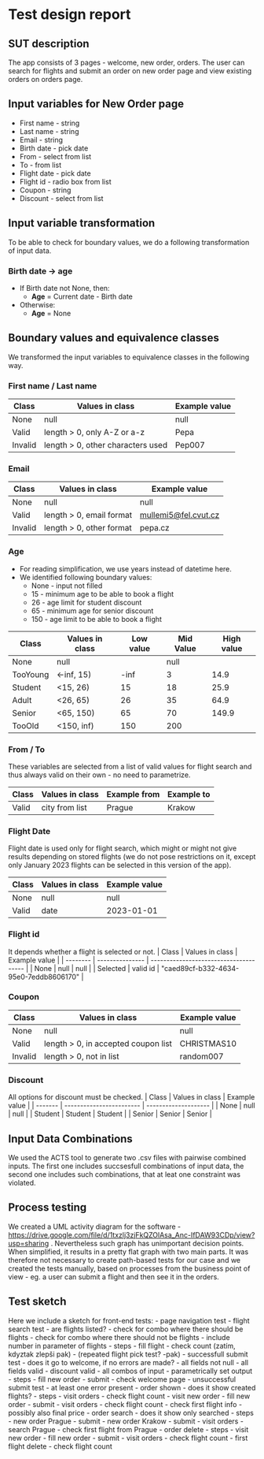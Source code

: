 
# Test design report

## SUT description
The app consists of 3 pages - welcome, new order, orders. The user can search for flights and submit an order on new order page and view existing orders on orders page.

## Input variables for New Order page
- First name - string
- Last name - string 
- Email - string
- Birth date - pick date
- From - select from list
- To - from list
- Flight date - pick date
- Flight id - radio box from list
- Coupon - string
- Discount - select from list

## Input variable transformation 
To be able to check for boundary values, we do a following transformation of input data.
### Birth date -> age
- If Birth date not None, then:
	- **Age** = Current date - Birth date
- Otherwise:
	- **Age** = None

## Boundary values and equivalence classes
We transformed the input variables to equivalence classes in the following way.

### First name / Last name 
| Class    | Values in class                   | Example value |
| ------- | --------------------------------- | ------------- |
| None    | null                              | null          |
| Valid   | length > 0, only A-Z or a-z       | Pepa          |
| Invalid | length > 0, other characters used | Pep007        |

###  Email 
| Class    | Values in class          | Example value        |
| ------- | ------------------------ | -------------------- |
| None    | null                     | null                 |
| Valid   | length > 0, email format | mullemi5@fel.cvut.cz |
| Invalid | length > 0, other format | pepa.cz              |

### Age
- For reading simplification, we use years instead of datetime here.
- We identified following boundary values:
	- None - input not filled
	- 15 - minimum age to be able to book a flight
	- 26 - age limit for student discount
	- 65 - minimum age for senior discount
	- 150 - age limit to be able to book a flight

| Class    | Values in class | Low value | Mid Value | High value |
| -------- | --------------- | --------- | --------- | ---------- |
| None     | null            |           | null      |            |
| TooYoung | <-inf, 15)      | -inf      | 3         | 14.9       |
| Student  | <15, 26)        | 15        | 18        | 25.9       |
| Adult    | <26, 65)        | 26        | 35        | 64.9       |
| Senior   | <65, 150)       | 65        | 70        | 149.9      |
| TooOld   | <150, inf)      | 150       | 200       |            |

### From / To
These variables are selected from a list of valid values for flight search and thus always valid on their own - no need to parametrize. 

| Class | Values in class | Example from | Example to |
| ----- | --------------- | ------------ | ---------- |
| Valid | city from list  | Prague       | Krakow     |

### Flight Date
Flight date is used only for flight search, which might or might not give results depending on stored flights (we do not pose restrictions on it, except only January 2023 flights can be selected in this version of the app).

| Class | Values in class | Example value |
| ----- | --------------- | ------------- |
| None  | null            | null          | 
| Valid | date |   2023-01-01       |

### Flight id
It depends whether a flight is selected or not.
| Class    | Values in class | Example value                          |
| -------- | --------------- | -------------------------------------- |
| None     | null            | null                                   |
| Selected | valid id        | "caed89cf-b332-4634-95e0-7eddb8606170" |

### Coupon
| Class    | Values in class                     | Example value |
| ------- | ----------------------------------- | ------------- |
| None    | null                                | null          |
| Valid   | length > 0, in accepted coupon list | CHRISTMAS10   |
| Invalid | length > 0, not in list             | random007     |

### Discount
All options for discount must be checked.
| Class   | Values in class          | Example value        |
| ------- | ------------------------ | -------------------- |
| None    | null                     | null                 |
| Student  | Student | Student |
| Senior | Senior | Senior             |

## Input Data Combinations
We used the ACTS tool to generate two .csv files with pairwise combined inputs. The first one includes succsesfull combinations of input data, the second one includes such combinations, that at leat one constraint was violated. 

## Process testing
We created a UML activity diagram for the software - https://drive.google.com/file/d/1txzlj3zjFkQZOlAsa_Anc-IfDAW93CDp/view?usp=sharing . Nevertheless such graph has unimportant decision points. When simplified, it results in a pretty flat graph with two main parts. It was therefore not necessary to create path-based tests for our case and we created the tests manually, based on processes from the business point of view - eg. a user can submit a flight and then see it in the orders.

## Test sketch
Here we include a sketch for front-end tests:
        - page navigation test
	- flight search test
		- are flights listed?
		- check for combo where there should be flights 
		- check for combo where there should not be flights
		- include number in parameter of flights 
		- steps 
			- fill flight 
			- check count (zatím, kdyztak zlepši pak)
	- (repeated flight pick test? -pak)
	- successfull submit test
		- does it go to welcome, if no errors are made?
			- all fields not null
			- all fields valid
			- discount valid
		- all combos of input 
		- parametrically set output
		- steps
			- fill new order 
			- submit
			- check welcome page
	- unsuccessful submit test
		- at least one error present
	- order shown
		- does it show created flights?
		- steps
			- visit orders
			- check flight count 
			- visit new order
			- fill new order
			- submit
			- visit orders
			- check flight count
			- check first flight info
				- possibly also final price
	- order search 
		- does it show only searched 
		- steps
			- new order Prague 
			- submit 
			- new order Krakow
			- submit 
			- visit orders
			- search Prague
			- check first flight from Prague
	- order delete
		- steps
			- visit new order
			- fill new order 
			- submit 
			- visit orders
			- check flight count
			- first flight delete
			- check flight count
